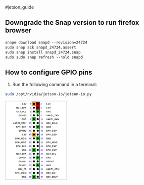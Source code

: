 #jetson_guide

## Downgrade the Snap version to run firefox browser

```bashe
snape download snapd --revision=24724
sudo snap ack snapd_24724.assert
sudo snap install snapd_24724.snap
sudo sudo snap refresh --hold snapd
```

## How to configure GPIO pins
1. Run the following command in a terminal:

```bash
sudo /opt/nvidia/jetson-io/jetson-io.py
```

![System Diagram](images/gpio.png)

